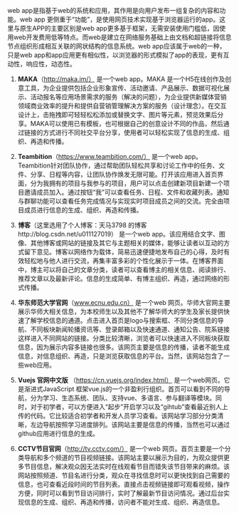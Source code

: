 web app是指基于web的系统和应用，其作用是向用户发布一组复杂的内容和功能。web app 更侧重于“功能”，是使用网页技术实现基于浏览器运行的app。这里与原生APP的主要区别是web app更多基于框架，无需安装使用门槛低，因使用web开发费用低等特点。而web是建立在网络服务基础上由文档和超链接将信息节点组织形成相互关联的网状结构的信息系统。web app应该属于web的一种，只是web app和app应用更有相似性，以浏览器的形式模拟了app的表现，更有互动性，响应性，动态性。

1. **MAKA**（http://maka.im/） 是一个web app。MAKA 是一个H5在线创作及创意工具，为企业提供包括企业形象宣传、活动邀请、产品展示、数据可视化展示、活动报名等应用场景需求的服务（解决的问题），为企业提供新媒体营销领域商业效率的提升和提供自营销管理解决方案的服务（设计理念）。在交互设计上，击拖拽即可轻轻松松添加或替换文字、图片等元素，预览效果后分享。MAKA可以使用已有模板，也可根据自己的创意设计不同的作品，然后通过链接的方式进行不同社交平台分享，使用者可以轻松实现了信息的生成、组织、再造和传播。

2. **Teambition**（https://www.teambition.com/） 是一个web app。 Teambition针对团队协作，通过帮助团队轻松共享和讨论工作中的任务、文件、分享、日程等内容，让团队协作焕发无限可能。打开该应用进入首页界面，分为我拥有的项目与我参与的项目，用户可以点击创建新项目新建一个项目邀请成员加入。通过按钮“我”可以查看任务、日程、文件和收藏列表。通知与群聊功能可以查看任务完成情况与实现实时项目成员之间的交流。完全由项目成员进行信息的生成、组织、再造和传播。

3. **博客**（这里选用了个人博客：天马3798 的博客http://blog.csdn.net/u011127019） 是一个web app。该应用结合文字、图像、其他博客或网站的链接及其它与主题相关的媒体，能够让读者以互动的方式留下意见。博客以网络作为载体，简易迅速便捷地发布自己的心得，及时有效轻松地与他人进行交流，再集丰富多彩的个性化展示于一体。在博客界面中，博主可以将自己的文章分类，读者可以查看博主的相关信息、阅读排行、推荐文章以及最新评论。信息的生成简单、有博主组织、再造，通过网络的形式传播。

4. **华东师范大学官网**（www.ecnu.edu.cn） 是一个web 网页。华师大官网主要展示华师大相关信息，为本校师生以及其他不了解华师大的学生及家长提供快速了解学校信息的通道。点击进入首页是logo与搜索框、不同分类信息的导航、不同板块新闻轮播资讯等、登录邮箱以及快速通道、通知公告、院系链接这样进入不同网站的链接。分类比较清晰，浏览者可以快速进入不同板块获取信息，因为展示内容多链接也很多。该网页主要是信息的传播，读者不能生成信息，对信息组织、再造，只是浏览获取信息的平台。当然，该网站包含了一些web应用。

5. **Vuejs 官网中文版** （https://cn.vuejs.org/index.html） 是一个web网页。它是渐进式JavaScript 框架vue.js的一个非盈利行组织。首页可以看到不同的导航，分为学习、生态系统、团队、支持vue、多语言、参与翻译等模块。同时，对于初学者，可以方便进入“起步”开启学习以及“gihtub”查看最近别人上传的代码。它比较适合初学者和开发人员学习查看。该网站学习部分分类清晰，左边导航按照学习进度排列。该网站主要是信息的传播，当然也可以通过github应用进行信息的生成。

6. **CCTV节目官网**（http://tv.cctv.com/） 是一个web 网页。首页主要是一个分类导航和多个频道的节目视频链接。该网站主要以展示为目的，为观众提供更多节目信息，解决观众因无法实时在线观看节目而错失该节目带来的麻烦。该网站按照频道、节目名进行分类，观众在寻找信息时可以更快找到自己需要的信息，也可查看近段时间的节目列表。直接点击视频链接即可观看视频，操作方便，同时可以看到节目访问排行，实时了解最新节目访问情况。通过后台实现信息的生成、组织、再造和传播，访问者不能对生成、组织、再造信息。
